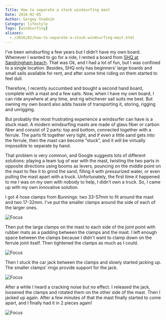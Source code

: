 ```yaml
---
Title: How to separate a stuck windsurfing mast
Date: 2016-02-05
Author: Sergey Stadnik
Category: lifestyle
Tags: [windsurfing]
aliases:
  - /2016/02/how-to-separate-a-stuck-windsurfing-mast.html
---
```


I’ve been windsurfing a few years but I didn’t have my own board. Whenever I wanted to go for a ride, I rented a board from [SHQ at Sandringham beach]( http://sandybeachhq.com.au/). That was Ok, and I had a lot of fun, but I was confined to a single location. Besides, SHQ only has beginners’ large boards and small sails available for rent, and after some time riding on them started to feel dull.

Therefore, I recently succumbed and bought a second hand board, complete with a mast and a few sails. Now, when I have my own board, I can ride anywhere at any time, and rig whichever sail suits me best. But owning my own board also adds hassle of transporting it, storing, rigging and unrigging.

But probably the most frustrating experience a windsurfer can have is a stuck mast. A modern windsurfing masts are made of glass fiber or carbon fiber and consist of 2 parts: top and bottom, connected together with a ferrule. The parts fit together very tight, and if even a little sand gets into the ferrule, then the mast can become &ldquo;stuck&rdquo;, and it will be virtually impossible to separate by hand.

<!-- more -->

That problem is very common, and Google suggests lots of different solutions: playing a team tug of war with the mast, twisting the two parts in opposite directions using booms as levers, pouncing on the middle point on the mast to flex it to grind the sand, filling it with pressurized water, or even pulling the mast apart with a truck. Unfortunately, the first time it happened to me I was on my own with nobody to help, I didn’t own a truck. So, I came up with my own innovative solution.

I got 4 hose clamps from Bunnings: two 33-57mm to fit around the mast and two 17-32mm. I've put the smaller clamps around the side of each of the larger ones.

![Focus](/images/stuck_mast_1.jpg)

Then put the large clamps on the mast to each side of the joint point with rubber mats as a padding between the clamps and the mast. I left enough space between the clamps because I didn't want to clamp down on the ferrule joint itself. Then tightened the clamps as much as I could.

![Focus](/images/stuck_mast_2.jpg)

Then I stuck the car jack between the clamps and slowly started jacking up. The smaller clamps' rings provide support for the jack.

![Focus](/images/stuck_mast_3.jpg)

After a while I heard a cracking noise but no effect. I released the jack, loosened the clamps and rotated them on the other side of the mast. Then I jacked up again. After a few minutes of that the mast finally started to come apart, and I finally had it in 2 pieces again!

![Focus](/images/stuck_mast_4.jpg)